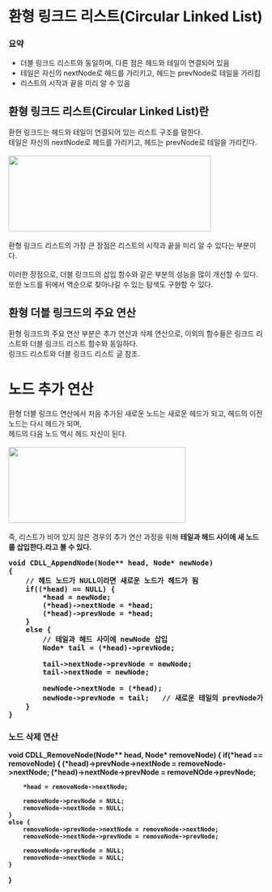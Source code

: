 # 환형 링크드 리스트(Circular Linked List)

### 요약
<ul>
<li>더블 링크드 리스트와 동일하며, 다른 점은 헤드와 테일이 연결되어 있음</li>
<li>테일은 자신의 nextNode로 헤드를 가리키고, 헤드는 prevNode로 테일을 가리킴</li>
<li>리스트의 시작과 끝을 미리 알 수 있음</li>
</ul>

## 환형 링크드 리스트(Circular Linked List)란
환현 링크드는 헤드와 테일이 연결되어 있는 리스트 구조를 말한다.
<br>
테일은 자신의 nextNode로 헤드를 가리키고, 헤드는 prevNode로 테일을 가리킨다.
<br>
<br>
<img src="https://user-images.githubusercontent.com/87363461/200290277-2ce397c2-bea9-49c3-9a47-e3976ff7df72.JPG" width="400" height="150">
<br>
<br>
환형 링크드 리스트의 가장 큰 장점은 리스트의 시작과 끝을 미리 알 수 있다는 부분이다.
<br>
<br>
이러한 장점으로, 더블 링크드의 삽입 함수와 같은 부분의 성능을 많이 개선할 수 있다.
<br>
또한 노드를 뒤에서 역순으로 찾아나갈 수 있는 탐색도 구현할 수 있다.

## 환형 더블 링크드의 주요 연산
환형 링크드의 주요 연산 부분은 추가 연산과 삭제 연산으로, 이외의 함수들은 링크드 리스트와 더블 링크드 리스트 함수와 동일하다.
<br>
링크드 리스트와 더블 링크드 리스트 글 참조.

# 노드 추가 연산
환형 더블 링크드 연산에서 처음 추가된 새로운 노드는 새로운 헤드가 되고, 헤드의 이전 노드는 다시 헤드가 되며,
<br>
헤드의 다음 노드 역시 헤드 자신이 된다.
<br>
<br>
<img src="https://user-images.githubusercontent.com/87363461/200291184-a8b1d8b7-be79-42ca-a18b-e6835c06a6cf.JPG" width="350" height="150">
<br>
<br>
즉, 리스트가 비어 있지 않은 경우의 추가 연산 과정을 위해 <b>테일과 헤드 사이에 새 노드를 삽입한다.<b>라고 볼 수 있다.
<pre>
void CDLL_AppendNode(Node** head, Node* newNode)
{
    // 헤드 노드가 NULL이라면 새로운 노드가 헤드가 됨
    if((*head) == NULL) {
        *head = newNode;
        (*head)->nextNode = *head;
        (*head)->prevNode = *head;
    }
    else {
        // 테일과 헤드 사이에 newNode 삽입
        Node* tail = (*head)->prevNode;
        
        tail->nextNode->prevNode = newNode;
        tail->nextNode = newNode;
        
        newNode->nextNode = (*head);
        newNode->prevNode = tail;   // 새로운 테일의 prevNode가 기존의 테일을 가리킴
    }
}
</pre>

### 노드 삭제 연산
void CDLL_RemoveNode(Node** head, Node* removeNode)
{
    if(*head == removeNode) {
        (*head)->prevNode->nextNode = removeNode->nextNode;
        (*head)->nextNode->prevNode = removeNOde->prevNode;
        
        *head = removeNode->nextNode;
        
        removeNode->prevNode = NULL;
        removeNode->nextNode = NULL;
    }
    else {
        removeNode->prevNode->nextNode = removeNode->nextNode;
        removeNode->nextNode->prevNode = removeNode->prevNode;
        
        removeNode->prevNode = NULL;
        removeNode->nextNode = NULL;
    }
}
